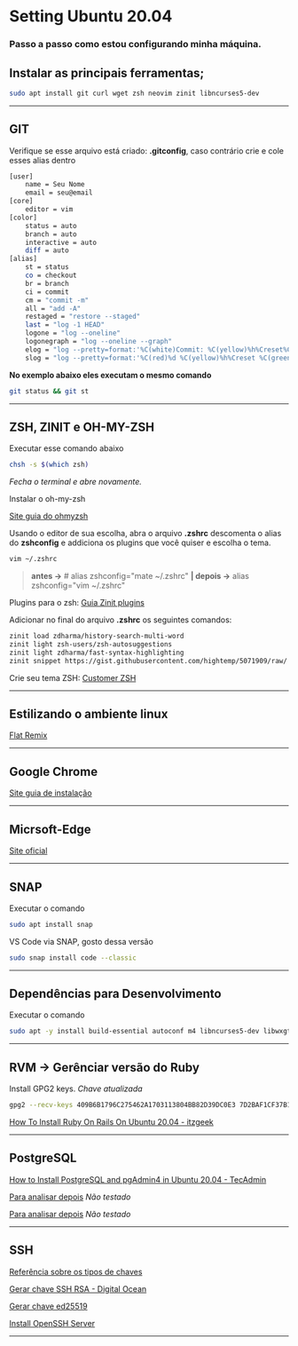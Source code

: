 Setting Ubuntu 20.04
======================

### Passo a passo como estou configurando minha máquina.

Instalar as principais ferramentas;
-----------------------------------
~~~bash
sudo apt install git curl wget zsh neovim zinit libncurses5-dev
~~~

_______________________________________________________________

GIT
-----------------

Verifique se esse arquivo está criado: **.gitconfig**, caso contrário crie e cole esses alias dentro
~~~bash
[user]
	name = Seu Nome
	email = seu@email
[core]
	editor = vim
[color]
	status = auto
	branch = auto
	interactive = auto
	diff = auto
[alias]
	st = status
	co = checkout
	br = branch
	ci = commit
	cm = "commit -m"
	all = "add -A"
	restaged = "restore --staged"
	last = "log -1 HEAD"
	logone = "log --oneline"
	logonegraph = "log --oneline --graph"
	elog = "log --pretty=format:'%C(white)Commit: %C(yellow)%h%Creset%C(white), by %C(yellow)%an%Creset%C(white) was %C(yellow)%cr%Creset%C(red)%d %n%C(green)%s%Creset %n%b'"
	slog = "log --pretty=format:'%C(red)%d %C(yellow)%h%Creset %C(green)%s%Creset %b'"
~~~

**No exemplo abaixo eles executam o mesmo comando**
~~~bash 
git status && git st
~~~

_______________________________________________________________________________________________________________________________________________________

ZSH, ZINIT e OH-MY-ZSH
----------------------

Executar esse comando abaixo
~~~bash 
chsh -s $(which zsh)
~~~

*Fecha o terminal e abre novamente.*

Instalar o oh-my-zsh

[Site guia do ohmyzsh](https://github.com/ohmyzsh/ohmyzsh)

Usando o editor de sua escolha, abra o arquivo **.zshrc** descomenta o alias do **zshconfig** e addiciona os plugins que você quiser e escolha o tema.
~~~ bash
vim ~/.zshrc
~~~

> **antes ->** # alias zshconfig="mate ~/.zshrc" **| depois ->** alias zshconfig="vim ~/.zshrc"

Plugins para o zsh: [Guia Zinit plugins](https://github.com/zdharma/zinit)

Adicionar no final do arquivo **.zshrc** os seguintes comandos:
~~~bash
zinit load zdharma/history-search-multi-word
zinit light zsh-users/zsh-autosuggestions
zinit light zdharma/fast-syntax-highlighting
zinit snippet https://gist.githubusercontent.com/hightemp/5071909/raw/
~~~

Crie seu tema ZSH: [Customer ZSH](https://blog.carbonfive.com/writing-zsh-themes-a-quickref/)

_______________________________________________________________________________________________

Estilizando o ambiente linux
----------------------------

[Flat Remix](https://www.osradar.com/install-flat-remix-theme-ubuntu/)

_______________________________________________________________________

Google Chrome
-------------------------

[Site guia de instalação](https://pt.wikihow.com/Instalar-o-Google-Chrome-Usando-o-Terminal-no-Linux;)

______________________________________________________________________________________________________

Micrsoft-Edge
--------------------------

[Site oficial](https://www.microsoftedgeinsider.com/pt-br/download?platform=linux-deb)

_______________________________________________________________________________________

SNAP
----

Executar o comando
~~~bash
sudo apt install snap
~~~

VS Code via SNAP, gosto dessa versão
~~~bash
sudo snap install code --classic
~~~

_____________________________________

Dependências para Desenvolvimento
---------------------------------

Executar o comando
~~~bash
sudo apt -y install build-essential autoconf m4 libncurses5-dev libwxgtk3.0-gtk3-dev libgl1-mesa-dev libglu1-mesa-dev libpq-dev libpng-dev libssh-dev unixodbc-dev xsltproc fop libxml2-utils libncurses-dev openjdk-11-jdk default-jdk libssl-dev exuberant-ctags ncurses-term silversearcher-ag fontconfig imagemagick libmagickwand-dev vim-gtk3 gcc g++
~~~

________________________________________________________________________________________________________________________________________________________________

RVM -> Gerênciar versão do Ruby
-------------------------------
Install GPG2 keys. *Chave atualizada*
~~~ bash
gpg2 --recv-keys 409B6B1796C275462A1703113804BB82D39DC0E3 7D2BAF1CF37B13E2069D6956105BD0E739499BDB
~~~

[How To Install Ruby On Rails On Ubuntu 20.04 - itzgeek](https://www.itzgeek.com/post/how-to-install-ruby-on-rails-on-ubuntu-20-04/)

_____________________________________________________________________________________________________________________________________
PostgreSQL
----------

[How to Install PostgreSQL and pgAdmin4 in Ubuntu 20.04 - TecAdmin](https://tecadmin.net/how-to-install-postgresql-in-ubuntu-20-04/)

[Para analisar depois](https://computingforgeeks.com/install-postgresql-12-on-ubuntu/) *Não testado*

[Para analisar depois](https://linuxize.com/post/how-to-install-postgresql-on-ubuntu-20-04/) *Não testado*

______________________________________________________________________________________________________________________________________

SSH
---

[Referência sobre os tipos de chaves](https://goteleport.com/blog/comparing-ssh-keys/)

[Gerar chave SSH RSA - Digital Ocean](https://www.digitalocean.com/community/tutorials/how-to-set-up-ssh-keys-on-ubuntu-20-04-pt)

[Gerar chave ed25519](https://blog.peterruppel.de/ed25519-for-ssh/)

[Install OpenSSH Server](https://ubuntu.com/server/docs/service-openssh)

____________________________________________________________________________________________________________________________________
